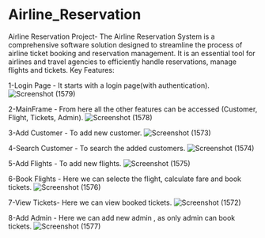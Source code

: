 # Airline_Reservation
Airline Reservation Project-
The Airline Reservation System is a comprehensive software solution designed to streamline the process of airline ticket booking and reservation management. It is an essential tool for airlines and travel agencies to efficiently handle reservations, manage flights and tickets.
Key Features:

1-Login Page - It starts with a login page(with authentication).
![Screenshot (1579)](https://github.com/ayu6190/Airline_Reservation/assets/114721659/2e7db1c3-1be7-495d-829b-29766c0531e6)

2-MainFrame - From here all the other features can be accessed (Customer, Flight, Tickets, Admin).
![Screenshot (1578)](https://github.com/ayu6190/Airline_Reservation/assets/114721659/d16a72ab-14eb-4ef0-ab7b-f5fa3c6ff16e)

3-Add Customer - To add new customer.
![Screenshot (1573)](https://github.com/ayu6190/Airline_Reservation/assets/114721659/cb37e7d7-cb8c-497a-9435-9b647f6fa6c2)

4-Search Customer - To search the added customers.
![Screenshot (1574)](https://github.com/ayu6190/Airline_Reservation/assets/114721659/3f9e16da-66cb-4010-9ebe-7e76048e915c)

5-Add Flights - To add new flights.
![Screenshot (1575)](https://github.com/ayu6190/Airline_Reservation/assets/114721659/4b5eae9c-46b6-431e-9408-bb11cbe9f25f)

6-Book Flights - Here we can selecte the flight, calculate fare and book tickets.
![Screenshot (1576)](https://github.com/ayu6190/Airline_Reservation/assets/114721659/41a803ff-acc4-4a77-824d-b10759a555c8)

7-View Tickets- Here we can view booked tickets.
![Screenshot (1572)](https://github.com/ayu6190/Airline_Reservation/assets/114721659/b6aeda56-b224-4305-8676-a0a09bab3de0)

8-Add Admin - Here we can add new admin , as only admin can book tickets.
![Screenshot (1577)](https://github.com/ayu6190/Airline_Reservation/assets/114721659/0c4d6f7b-73ff-4f1d-aee5-4f09a4daff77)

